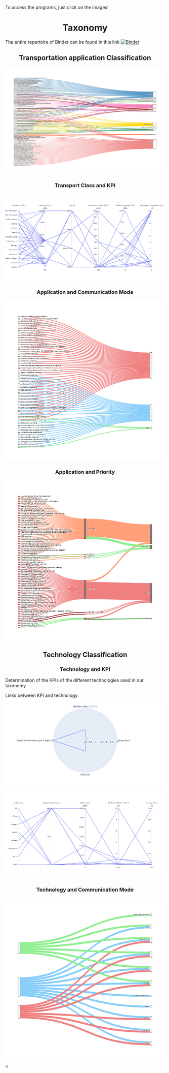 <!DOCTYPE html>

<html>

<head>

<meta charset="utf-8">


</head>

<body>

To access the programs, just click on the images!
<h1 align="center">Taxonomy</h1>

The entire repertoire of Binder can be found in this link [![Binder](https://mybinder.org/badge_logo.svg)](https://mybinder.org/v2/gh/HuguesBlache/test2/HEAD)

<h2 align="center"> Transportation application Classification </h2>


[![Transportation](Image/sankey.png)](https://hub.gke2.mybinder.org/user/huguesblache-taxonomy-a21lr050/notebooks/Comm.ipynb)
 
<h3 align="center"> Transport Class and KPI </h3>  

[![KPItech](Image/ParClass.png)](https://mybinder.org/v2/gh/HuguesBlache/taxonomy/e35c02964639ccbb7fdb05e1115c6299b5edd7f5?filepath=RadarPloty.ipynb)

<h3 align="center"> Application and Communication Mode </h3>  

[![KPItech](Image/AppCom.png)](https://mybinder.org/v2/gh/HuguesBlache/taxonomy/e35c02964639ccbb7fdb05e1115c6299b5edd7f5?filepath=RadarPloty.ipynb)


<h3 align="center"> Application and Priority </h3>  

[![KPItech](Image/AppPri.png)](https://hub.gke2.mybinder.org/user/huguesblache-taxonomy-a21lr050/notebooks/SankeyKPI.ipynb)

<h2 align="center"> Technology Classification </h2>


<h3 align="center"> Technology and KPI </h3>
Determination of the KPIs of the different technologies used in our taxonomy

Links between KPI and technology:  [![KPItech](Image/WiFI.png)](https://mybinder.org/v2/gh/HuguesBlache/taxonomy/e35c02964639ccbb7fdb05e1115c6299b5edd7f5?filepath=RadarPloty.ipynb)

[![KPItech](https://github.com/HuguesBlache/taxonomy/blob/master/Parallele%20coordination.png)](https://mybinder.org/v2/gh/HuguesBlache/taxonomy/e35c02964639ccbb7fdb05e1115c6299b5edd7f5?filepath=RadarPloty.ipynb)

<h3 align="center"> Technology and Communication Mode </h3> 

[![KPItech](Image/ComTech.png)](https://hub.gke2.mybinder.org/user/huguesblache-taxonomy-a21lr050/notebooks/technolgoir.ipynb)


<

</body>
